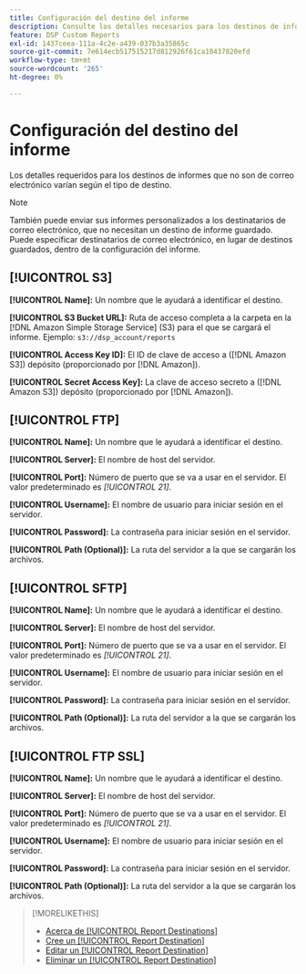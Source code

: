 ```yaml
---
title: Configuración del destino del informe
description: Consulte los detalles necesarios para los destinos de informes, por tipo de destino.
feature: DSP Custom Reports
exl-id: 1437ceea-111a-4c2e-a439-037b3a35865c
source-git-commit: 7e614ecb517515217d812926f61ca10437820efd
workflow-type: tm+mt
source-wordcount: '265'
ht-degree: 0%

---
```


# Configuración del destino del informe

Los detalles requeridos para los destinos de informes que no son de correo electrónico varían según el tipo de destino.

>[!NOTE]
>
> También puede enviar sus informes personalizados a los destinatarios de correo electrónico, que no necesitan un destino de informe guardado. Puede especificar destinatarios de correo electrónico, en lugar de destinos guardados, dentro de la configuración del informe.

## [!UICONTROL S3]

**[!UICONTROL Name]:** Un nombre que le ayudará a identificar el destino.

**[!UICONTROL S3 Bucket URL]:** Ruta de acceso completa a la carpeta en la [!DNL Amazon Simple Storage Service] (S3) para el que se cargará el informe. Ejemplo: `s3://dsp_account/reports`

**[!UICONTROL Access Key ID]:** El ID de clave de acceso a ([!DNL Amazon S3]) depósito (proporcionado por [!DNL Amazon]).

**[!UICONTROL Secret Access Key]:** La clave de acceso secreto a ([!DNL Amazon S3]) depósito (proporcionado por [!DNL Amazon]).

## [!UICONTROL FTP]

**[!UICONTROL Name]:** Un nombre que le ayudará a identificar el destino.

**[!UICONTROL Server]:** El nombre de host del servidor.

**[!UICONTROL Port]:** Número de puerto que se va a usar en el servidor. El valor predeterminado es *[!UICONTROL 21]*.

**[!UICONTROL Username]:** El nombre de usuario para iniciar sesión en el servidor.

**[!UICONTROL Password]:** La contraseña para iniciar sesión en el servidor.

**[!UICONTROL Path (Optional)]:** La ruta del servidor a la que se cargarán los archivos.

## [!UICONTROL SFTP]

**[!UICONTROL Name]:** Un nombre que le ayudará a identificar el destino.

**[!UICONTROL Server]:** El nombre de host del servidor.

**[!UICONTROL Port]:** Número de puerto que se va a usar en el servidor. El valor predeterminado es *[!UICONTROL 21]*.

**[!UICONTROL Username]:** El nombre de usuario para iniciar sesión en el servidor.

**[!UICONTROL Password]:** La contraseña para iniciar sesión en el servidor.

**[!UICONTROL Path (Optional)]:** La ruta del servidor a la que se cargarán los archivos.

## [!UICONTROL FTP SSL]

**[!UICONTROL Name]:** Un nombre que le ayudará a identificar el destino.

**[!UICONTROL Server]:** El nombre de host del servidor.

**[!UICONTROL Port]:** Número de puerto que se va a usar en el servidor. El valor predeterminado es *[!UICONTROL 21]*.

**[!UICONTROL Username]:** El nombre de usuario para iniciar sesión en el servidor.

**[!UICONTROL Password]:** La contraseña para iniciar sesión en el servidor.

**[!UICONTROL Path (Optional)]:** La ruta del servidor a la que se cargarán los archivos.

>[!MORELIKETHIS]
>
>* [Acerca de [!UICONTROL Report Destinations]](/help/dsp/reports/report-destinations/report-destination-about.md)
>* [Cree un [!UICONTROL Report Destination]](/help/dsp/reports/report-destinations/report-destination-create.md)
>* [Editar un [!UICONTROL Report Destination]](/help/dsp/reports/report-destinations/report-destination-edit.md)
>* [Eliminar un [!UICONTROL Report Destination]](/help/dsp/reports/report-destinations/report-destination-delete.md)

